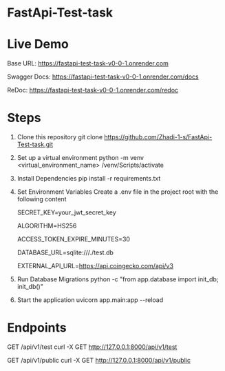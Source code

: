 # FastApi-Test-task

# Live Demo
Base URL: https://fastapi-test-task-v0-0-1.onrender.com

Swagger Docs: https://fastapi-test-task-v0-0-1.onrender.com/docs

ReDoc: https://fastapi-test-task-v0-0-1.onrender.com/redoc

# Steps
1. Clone this repository
   git clone https://github.com/Zhadi-1-s/FastApi-Test-task.git
   
2. Set up a virtual environment
   python -m venv <virtual_environment_name>
   /venv/Scripts/activate

3. Install Dependencies
   pip install -r requirements.txt

4. Set Environment Variables Create a .env file in the project root with the following content
  
   SECRET_KEY=your_jwt_secret_key
  
   ALGORITHM=HS256
  
   ACCESS_TOKEN_EXPIRE_MINUTES=30
  
   DATABASE_URL=sqlite:///./test.db
  
   EXTERNAL_API_URL=https://api.coingecko.com/api/v3

5. Run Database Migrations
   python -c "from app.database import init_db; init_db()"

6. Start the application
   uvicorn app.main:app --reload

# Endpoints
GET /api/v1/test
curl -X GET http://127.0.0.1:8000/api/v1/test

GET /api/v1/public
curl -X GET http://127.0.0.1:8000/api/v1/public




   
